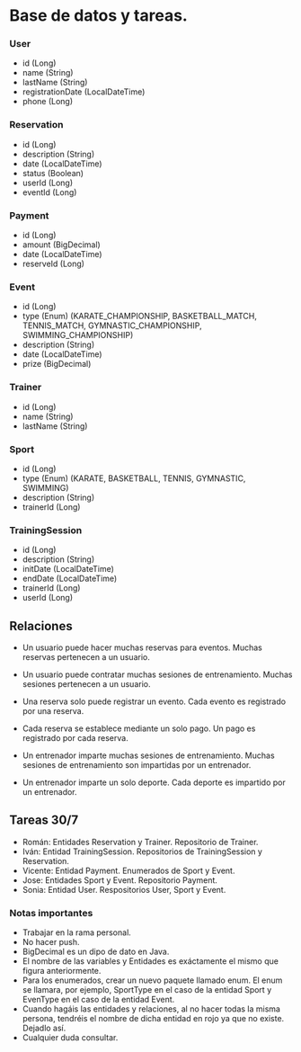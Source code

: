 # Base de datos y tareas.

### User

- id (Long)
- name (String)
- lastName (String)
- registrationDate (LocalDateTime)
- phone (Long)

### Reservation

- id (Long)
- description (String)
- date (LocalDateTime)
- status (Boolean)
- userId (Long)
- eventId (Long)

### Payment

- id (Long)
- amount (BigDecimal)
- date (LocalDateTime)
- reserveId (Long)

### Event

- id (Long)
- type (Enum) (KARATE_CHAMPIONSHIP, BASKETBALL_MATCH, TENNIS_MATCH, GYMNASTIC_CHAMPIONSHIP, SWIMMING_CHAMPIONSHIP)
- description (String)
- date (LocalDateTime)
- prize (BigDecimal)

### Trainer

- id (Long)
- name (String)
- lastName (String)

### Sport

- id (Long)
- type (Enum) (KARATE, BASKETBALL, TENNIS, GYMNASTIC, SWIMMING)
- description (String)
- trainerId (Long)

### TrainingSession

- id (Long)
- description (String)
- initDate (LocalDateTime)
- endDate (LocalDateTime)
- trainerId (Long)
- userId (Long)

## Relaciones

- Un usuario puede hacer muchas reservas para eventos. Muchas reservas pertenecen a un usuario.
- Un usuario puede contratar muchas sesiones de entrenamiento. Muchas sesiones pertenecen a un usuario.

- Una reserva solo puede registrar un evento. Cada evento es registrado por una reserva.
- Cada reserva se establece mediante un solo pago. Un pago es registrado por cada reserva.

- Un entrenador imparte muchas sesiones de entrenamiento. Muchas sesiones de entrenamiento son impartidas por un entrenador.
- Un entrenador imparte un solo deporte. Cada deporte es impartido por un entrenador.

## Tareas 30/7

- Román: Entidades Reservation y Trainer. Repositorio de Trainer.
- Iván: Entidad TrainingSession. Repositorios de TrainingSession y Reservation.
- Vicente: Entidad Payment. Enumerados de Sport y Event.
- Jose: Entidades Sport y Event. Repositorio Payment.
- Sonia: Entidad User. Respositorios User, Sport y Event.

### Notas importantes

- Trabajar en la rama personal.
- No hacer push.
- BigDecimal es un dipo de dato en Java.
- El nombre de las variables y Entidades es exáctamente el mismo que figura anteriormente.
- Para los enumerados, crear un nuevo paquete llamado enum. El enum se llamara, por ejemplo, SportType en el caso de la entidad Sport y EvenType en el caso de la entidad Event.
- Cuando hagáis las entidades y relaciones, al no hacer todas la misma persona, tendréis el nombre de dicha entidad en rojo ya que no existe. Dejadlo así.
- Cualquier duda consultar.
    


